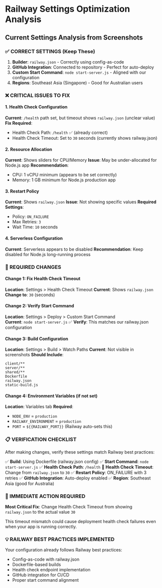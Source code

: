 # Railway Settings Optimization Analysis

## Current Settings Analysis from Screenshots

### ✅ CORRECT SETTINGS (Keep These)
1. **Builder**: `railway.json` - Correctly using config-as-code
2. **GitHub Integration**: Connected to repository - Perfect for auto-deploy
3. **Custom Start Command**: `node start-server.js` - Aligned with our configuration
4. **Regions**: Southeast Asia (Singapore) - Good for Australian users

### ❌ CRITICAL ISSUES TO FIX

#### 1. Health Check Configuration
**Current**: `/health` path set, but timeout shows `railway.json` (unclear value)
**Fix Required**: 
- Health Check Path: `/health` ✅ (already correct)
- Health Check Timeout: Set to `30` seconds (currently shows railway.json)

#### 2. Resource Allocation
**Current**: Shows sliders for CPU/Memory
**Issue**: May be under-allocated for Node.js app
**Recommendation**: 
- CPU: 1 vCPU minimum (appears to be set correctly)
- Memory: 1 GB minimum for Node.js production app

#### 3. Restart Policy
**Current**: Shows `railway.json` 
**Issue**: Not showing specific values
**Required Settings**:
- Policy: `ON_FAILURE`
- Max Retries: `3`
- Wait Time: `10` seconds

#### 4. Serverless Configuration
**Current**: Serverless appears to be disabled
**Recommendation**: Keep disabled for Node.js long-running process

### 🔧 REQUIRED CHANGES

#### Change 1: Fix Health Check Timeout
**Location**: Settings > Health Check Timeout
**Current**: Shows `railway.json`
**Change to**: `30` (seconds)

#### Change 2: Verify Start Command
**Location**: Settings > Deploy > Custom Start Command  
**Current**: `node start-server.js` ✅
**Verify**: This matches our railway.json configuration

#### Change 3: Build Configuration
**Location**: Settings > Build > Watch Paths
**Current**: Not visible in screenshots
**Should Include**:
```
client/**
server/**
shared/**
Dockerfile
railway.json
static-build.js
```

#### Change 4: Environment Variables (if not set)
**Location**: Variables tab
**Required**:
- `NODE_ENV` = `production`
- `RAILWAY_ENVIRONMENT` = `production`
- `PORT` = `${{RAILWAY_PORT}}` (Railway auto-sets this)

### 📋 VERIFICATION CHECKLIST

After making changes, verify these settings match Railway best practices:

✅ **Build**: Using Dockerfile (railway.json config)
✅ **Start Command**: `node start-server.js`
✅ **Health Check Path**: `/health`
🔧 **Health Check Timeout**: Change from `railway.json` to `30`
✅ **Restart Policy**: ON_FAILURE with 3 retries
✅ **GitHub Integration**: Auto-deploy enabled
✅ **Region**: Southeast Asia (good for Australia)

### 🚨 IMMEDIATE ACTION REQUIRED

**Most Critical Fix**: 
Change Health Check Timeout from showing `railway.json` to the actual value `30`

This timeout mismatch could cause deployment health check failures even when your app is running correctly.

### 💡 RAILWAY BEST PRACTICES IMPLEMENTED

Your configuration already follows Railway best practices:
- Config-as-code with railway.json
- Dockerfile-based builds
- Health check endpoint implementation
- GitHub integration for CI/CD
- Proper start command alignment